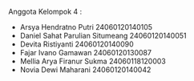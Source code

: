 Anggota Kelompok 4 :

- Arsya Hendratno Putri 24060120140105
- Daniel Sahat Parulian Situmeang 24060120140051
- Devita Ristiyanti 24060120140090
- Fajar Ivano Gamawan 24060120130087
- Mellia Arya Firanur Sukma 24060118120003
- Novia Dewi Maharani 24060120140042
